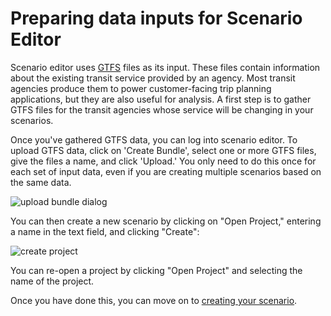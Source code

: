 # Preparing data inputs for Scenario Editor

Scenario editor uses [GTFS](https://developers.google.com/transit/gtfs/) files as its input. These files contain information
about the existing transit service provided by an agency. Most transit agencies produce them to power customer-facing trip
planning applications, but they are also useful for analysis. A first step is to gather GTFS files for the transit agencies whose
service will be changing in your scenarios.

Once you've gathered GTFS data, you can log into scenario editor. To upload GTFS data, click on 'Create Bundle', select one or more GTFS
files, give the files a name, and click 'Upload.' You only need to do this once for each set of input data, even if you are creating multiple
scenarios based on the same data.

<img src="../img/upload.png" alt="upload bundle dialog" />

You can then create a new scenario by clicking on "Open Project," entering a name in the text field, and clicking "Create":

<img src="../img/create-project.png" alt="create project" />

You can re-open a project by clicking "Open Project" and selecting the name of the project.

Once you have done this, you can move on to [creating your scenario](edit-scenario).